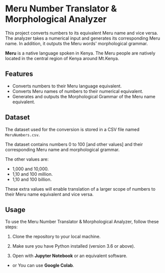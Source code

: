 # Meru Number Translator & Morphological Analyzer

This project converts numbers to its equivalent Meru name and vice versa. The analyzer takes a numerical input and generates its corresponding Meru name. In addition, it outputs the Meru words' morphological grammar.

**Meru** is a native language spoken in Kenya. The Meru people are natively located in the central region of Kenya around Mt.Kenya.

## Features

- Converts numbers to their Meru language equivalent.
- Converts Meru names of numbers to their numerical equivalent.
- Generates and outputs the Morphological Grammar of the Meru name equivalent.

## Dataset

The dataset used for the conversion is stored in a CSV file named `MeruNumbers.csv`.

The dataset contains numbers 0 to 100 [and other values] and their corresponding Meru name and morphological grammar.

The other values are:

- 1,000 and 10,000.
- 1,10 and 100 million.
- 1,10 and 100 billion.

These extra values will enable translation of a larger scope of numbers to their Meru name equivalent and vice versa.

## Usage

To use the Meru Number Translator & Morphological Analyzer, follow these steps:

1. Clone the repository to your local machine.

2. Make sure you have Python installed (version 3.6 or above).

3. Open with **Jupyter Notebook** or an equivalent software.

- or You can use **Google Colab**.
